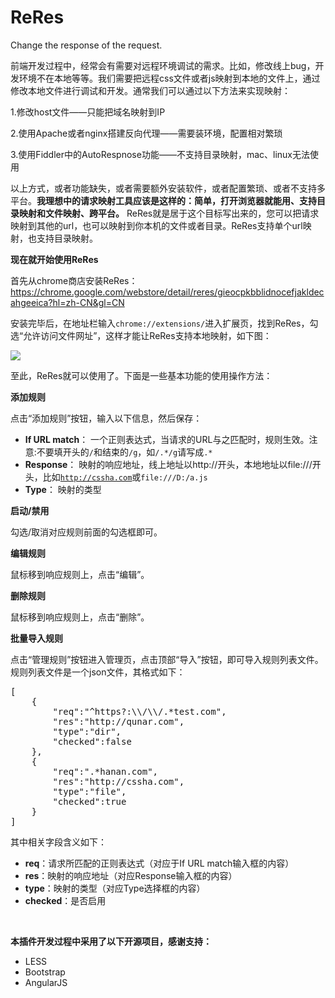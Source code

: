 ReRes
=====

Change the response of the request.

前端开发过程中，经常会有需要对远程环境调试的需求。比如，修改线上bug，开发环境不在本地等等。我们需要把远程css文件或者js映射到本地的文件上，通过修改本地文件进行调试和开发。通常我们可以通过以下方法来实现映射：

1.修改host文件——只能把域名映射到IP

2.使用Apache或者nginx搭建反向代理——需要装环境，配置相对繁琐

3.使用Fiddler中的AutoRespnose功能——不支持目录映射，mac、linux无法使用

以上方式，或者功能缺失，或者需要额外安装软件，或者配置繁琐、或者不支持多平台。**我理想中的请求映射工具应该是这样的：简单，打开浏览器就能用、支持目录映射和文件映射、跨平台。** ReRes就是居于这个目标写出来的，您可以把请求映射到其他的url，也可以映射到你本机的文件或者目录。ReRes支持单个url映射，也支持目录映射。

**现在就开始使用ReRes**

<!--more-->

首先从chrome商店安装ReRes： <a target="_black" href="https://chrome.google.com/webstore/detail/reres/gieocpkbblidnocefjakldecahgeeica?hl=zh-CN&gl=CN">https://chrome.google.com/webstore/detail/reres/gieocpkbblidnocefjakldecahgeeica?hl=zh-CN&gl=CN</a>

安装完毕后，在地址栏输入`chrome://extensions/`进入扩展页，找到ReRes，勾选“允许访问文件网址”，这样才能让ReRes支持本地映射，如下图：

<img src="http://t3.qpic.cn/mblogpic/3fac61954487ae4ca6aa/460" />

至此，ReRes就可以使用了。下面是一些基本功能的使用操作方法：

**添加规则**

点击“添加规则”按钮，输入以下信息，然后保存：

*   **If URL match**： 一个正则表达式，当请求的URL与之匹配时，规则生效。注意:不要填开头的<code>/</code>和结束的<code>/g</code>，如<code>/.\*/g</code>请写成<code>.\*</code>
*   **Response**： 映射的响应地址，线上地址以http://开头，本地地址以file:///开头，比如<code>http://cssha.com</code>或<code>file:///D:/a.js</code>
*   **Type**： 映射的类型

**启动/禁用**

勾选/取消对应规则前面的勾选框即可。

**编辑规则**

鼠标移到响应规则上，点击“编辑”。

**删除规则**

鼠标移到响应规则上，点击“删除”。

**批量导入规则**

点击“管理规则”按钮进入管理页，点击顶部“导入”按钮，即可导入规则列表文件。规则列表文件是一个json文件，其格式如下：

<pre lang="javascript" line="1">[
    {
        "req":"^https?:\\/\\/.*test.com",
        "res":"http://qunar.com",
        "type":"dir",
        "checked":false
    },
    {
        "req":".*hanan.com",
        "res":"http://cssha.com",
        "type":"file",
        "checked":true
    }
]
</pre>

其中相关字段含义如下：

*   **req**：请求所匹配的正则表达式（对应于If URL match输入框的内容）
*   **res**：映射的响应地址（对应Response输入框的内容）
*   **type**：映射的类型（对应Type选择框的内容）
*   **checked**：是否启用

 

**本插件开发过程中采用了以下开源项目，感谢支持：**

*   LESS
*   Bootstrap
*   AngularJS
